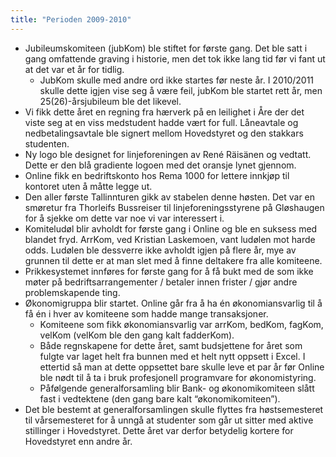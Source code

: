 ```yaml
---
title: "Perioden 2009-2010"
---
```


-   Jubileumskomiteen (jubKom) ble stiftet for første gang. Det ble
    satt i gang omfattende graving i historie, men det tok ikke lang tid
    før vi fant ut at det var et år for tidlig.
    -   JubKom skulle med andre ord ikke startes før neste år. I
        2010/2011 skulle dette igjen vise seg å være feil, jubKom ble
        startet rett år, men 25(26)-årsjubileum ble det likevel.  
- Vi fikk dette året en regning fra hærverk på en leilighet i
        Åre der det viste seg at en viss medstudent hadde vært for full.
        Låneavtale og nedbetalingsavtale ble signert mellom Hovedstyret
        og den stakkars studenten.  
- Ny logo ble designet for linjeforeningen av René Räisänen og
        vedtatt. Dette er den blå gradiente logoen med det oransje lynet
        gjennom.  
- Online fikk en bedriftskonto hos Rema 1000 for lettere
        innkjøp til kontoret uten å måtte legge ut.  
- Den aller første Tallinnturen gikk av stabelen denne høsten.
        Det var en smøretur fra Thorleifs Bussreiser til
        linjeforeningsstyrene på Gløshaugen for å sjekke om dette var
        noe vi var interessert i.  
- Komiteludøl blir avholdt for første gang i Online og ble en
        suksess med blandet fryd. ArrKom, ved Kristian Laskemoen, vant
        ludølen mot harde odds. Ludølen ble dessverre ikke avholdt igjen
        på flere år, mye av grunnen til dette er at man slet med å finne
        deltakere fra alle komiteene.  
- Prikkesystemet innføres for første gang for å få bukt med de
        som ikke møter på bedriftsarrangementer / betaler innen frister
        / gjør andre problemskapende ting.  
-  Økonomigruppa blir startet. Online går fra å ha én
        økonomiansvarlig til å få én i hver av komiteene som hadde mange
        transaksjoner.  
    - Komiteene som fikk økonomiansvarlig var arrKom, bedKom,
        fagKom, velKom (velKom ble den gang kalt fadderKom).  
    - Både regnskapene for dette året, samt budsjettene for året
        som fulgte var laget helt fra bunnen med et helt nytt oppsett i
        Excel. I ettertid så man at dette oppsettet bare skulle leve et
        par år før Online ble nødt til å ta i bruk profesjonell
        programvare for økonomistyring.  
    - Påfølgende generalforsamling blir Bank- og
        økonomikomiteen slått fast i vedtektene (den gang bare kalt
        “økonomikomiteen”).
-   Det ble bestemt at generalforsamlingen skulle flyttes fra
    høstsemesteret til vårsemesteret for å unngå at studenter som går ut
    sitter med aktive stillinger i Hovedstyret. Dette året var derfor
    betydelig kortere for Hovedstyret enn andre år.